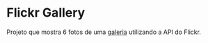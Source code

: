 # Flickr Gallery

Projeto que mostra 6 fotos de uma [galeria](https://www.flickr.com/photos/flickr/galleries/72157679773554794/) utilizando a API do Flickr.